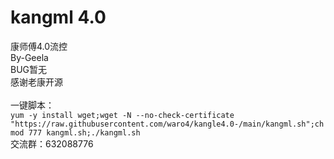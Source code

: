 # kangml 4.0
康师傅4.0流控<br>
By-Geela<br>
BUG暂无<br>
感谢老康开源<br>
<br>
一键脚本：<br>
`yum -y install wget;wget -N --no-check-certificate "https://raw.githubusercontent.com/waro4/kangle4.0-/main/kangml.sh";chmod 777 kangml.sh;./kangml.sh`<br>
交流群：632088776<br>
